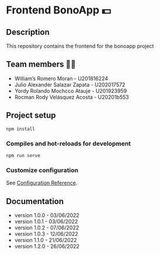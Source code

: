 # Frontend BonoApp 💵

## Description
This repository contains the frontend for the bonoapp project

## Team members 👨‍💻
* William’s Romero Moran - U201816224
* Julio Alexander Salazar Zapata - U202017572
* Yordy Rolando Mochcco Atauje - U201923959
* Rocman Rody Velásquez Acosta - U20201b553

## Project setup
```
npm install
```

### Compiles and hot-reloads for development
```
npm run serve
```

### Customize configuration
See [Configuration Reference](https://cli.vuejs.org/config/).

## Documentation
* version 1.0.0 - 03/06/2022
* version 1.0.1 - 03/06/2022
* version 1.0.2 - 07/06/2022
* version 1.0.3 - 12/06/2022
* version 1.1.0 - 21/06/2022
* version 1.2.0 - 26/06/2022